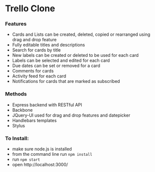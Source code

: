 # Trello Clone

### Features
* Cards and Lists can be created, deleted, copied or rearranged using drag and drop feature
* Fully editable titles and descriptions
* Search for cards by title
* New labels can be created or deleted to be used for each card 
* Labels can be selected and edited for each card
* Due dates can be set or removed for a card
* Comments for cards
* Activity feed for each card
* Notifications for cards that are marked as subscribed

### Methods

* Express backend with RESTful API
* Backbone 
* JQuery-UI used for drag and drop features and datepicker
* Handlebars templates
* Stylus


### To Install:

* make sure node.js is installed
* from the command line run `npm install`
* run `npm start`
* open http://localhost:3000/ 